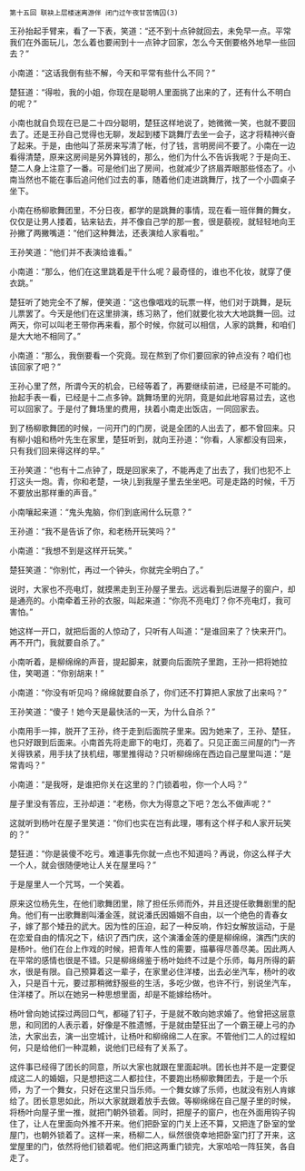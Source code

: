     第十五回 联袂上层楼迷离游伴 闭门过午夜甘苦情囚(3) 

   王孙抬起手臂来，看了一下表，笑道：“还不到十点钟就回去，未免早一点。平常我们在外面玩儿，怎么着也要闹到十一点钟才回家，怎么今天倒要格外地早一些回去？”

   小南道：“这话我倒有些不解，今天和平常有些什么不同？”

   楚狂道：“得啦，我的小姐，你现在是聪明人里面挑了出来的了，还有什么不明白的呢？”

   小南也就自负现在已是二十四分聪明，楚狂这样地说了，她微微一笑，也就不要回去了。还是王孙自己觉得也无聊，发起到楼下跳舞厅去坐一会子，这才将精神兴奋了起来。于是，由他叫了茶房来写清了帐，付了钱，言明房间不要了。小南在一边看得清楚，原来这房间是另外算钱的，那么，他们为什么不告诉我呢？于是向王、楚二人身上注意了一番。可是他们出了房间，也就减少了挤眉弄眼那些怪态了。小南当然也不能在事后追问他们过去的事，随着他们走进跳舞厅，找了一个小圆桌子坐下。

   小南在杨柳歌舞团里，不分日夜，都学的是跳舞的事情，现在看一班伴舞的舞女，仅仅是让男人搂着，钻来钻去，并不像自己学的那一套，很是藐视，就轻轻地向王孙撇了两撇嘴道：“他们这种舞法，还表演给人家看啦。”

   王孙笑道：“他们并不表演给谁看。”

   小南道：“那么，他们在这里跳着是干什么呢？最奇怪的，谁也不化妆，就穿了便衣跳。”

   楚狂听了她完全不了解，便笑道：“这也像唱戏的玩票一样，他们对于跳舞，是玩儿票罢了。今天是他们在这里排演，练习熟了，他们就要化妆大大地跳舞一回。过两天，你可以叫老王带你再来看，那个时候，你就可以相信，人家的跳舞，和咱们是大大地不相同了。”

   小南道：“那么，我倒要看一个究竟。现在熬到了你们要回家的钟点没有？咱们也该回家了吧？”

   王孙心里了然，所谓今天的机会，已经等着了，再要继续前进，已经是不可能的。抬起手表一看，已经是十二点多钟。跳舞场里的光阴，竟是如此地容易过去，这也可以回家了。于是付了舞场里的费用，扶着小南走出饭店，一同回家去。

   到了杨柳歌舞团的时候，一问开门的门房，说是全团的人出去了，都不曾回来。只有柳小姐和杨叶先生在家里，楚狂听到，就向王孙道：“你看，人家都没有回来，只有我们回来得这样的早。”

   王孙笑道：“也有十二点钟了，既是回家来了，不能再走了出去了，我们也犯不上打这头一炮。青，你和老楚，一块儿到我屋子里去坐坐吧。可是走路的时候，千万不要放出那样重的声音。”

   小南嚷起来道：“鬼头鬼脑，你们到底闹什么玩意？”

   王孙道：“我不是告诉了你，和老杨开玩笑吗？”

   小南道：“我想不到是这样开玩笑。”

   楚狂笑道：“你别忙，再过一个钟头，你就完全明白了。”

   说时，大家也不亮电灯，就摸黑走到王孙屋子里去。远远看到后进屋子的窗户，却是通亮的。小南牵着王孙的衣服，叫起来道：“你亮不亮电灯？你不亮电灯，我可害怕。”

   她这样一开口，就把后面的人惊动了，只听有人叫道：“是谁回来了？快来开门。再不开门，我就要自杀了。”

   小南听着，是柳绵绵的声音，提起脚来，就要向后面院子里跑，王孙一把将她拉住，笑喝道：“你别胡来！”

   小南道：“你没有听见吗？绵绵就要自杀了，你们还不打算把人家放了出来吗？”

   王孙笑道：“傻子！她今天是最快活的一天，为什么自杀？”

   小南用手一摔，脱开了王孙，终于走到后面院子里来。因为她来了，王孙、楚狂，也只好跟到后面来。小南首先将走廊下的电灯，亮着了。只见正面三间屋的门一齐关得铁紧，用手扶了扶机纽，哪里推得动？只听柳绵绵在西边自己屋里叫道：“是常青吗？”

   小南道：“是我呀，是谁把你关在这里的？门锁着啦，你一个人吗？”

   屋子里没有答应，王孙却道：“老杨，你大为得意之下吧？怎么不做声呢？”

   这就听到杨叶在屋子里笑道：“你们也实在岂有此理，哪有这个样子和人家开玩笑的？”

   楚狂道：“你是装傻不吃亏。难道事先你就一点也不知道吗？再说，你这么样子大一个人，就会很随便地让人关在屋里吗？”

   于是屋里人一个咒骂，一个笑着。

   原来这位杨先生，在他们歌舞团里，除了担任乐师而外，并且还提任歌舞剧里的配角。他们有一出歌舞剧叫潘金莲，就说潘氏因婚姻不自由，以一个绝色的青春女子，嫁了那个矮丑的武大。因为性的压迫，起了一种反响，作妇女解放运动，于是在恋爱自由的情况之下，结识了西门庆，这个演潘金莲的便是柳绵绵，演西门庆的是杨叶。他们在台上作戏的时候，把青年人性的需要，描摹得尽善尽美。因此两人在平常的感情也很是不错。只是柳绵绵鉴于杨叶始终不过是个乐师，每月所得的薪水，很是有限。自己预算着这一辈子，在家里必住洋楼，出去必坐汽车，杨叶的收入，只是百十元，要过那稍微舒服些的生活，多吃少做，也许不行，别说坐汽车，住洋楼了。所以在她另一种思想里面，却是不能嫁给杨叶。

   杨叶曾向她试探过两回口气，都碰了钉子，于是就不敢向她求婚了。他曾把这层意思，和同团的人表示着，好像是不胜遗憾，于是就由楚狂出了一个霸王硬上弓的办法，大家出去，演一出空城计，让杨叶和柳绵绵二人在家。不管他们二人的过程如何，只是给他们一种混赖，说他们已经有了关系了。

   这件事已经得了团长的同意，所以大家也就跟在里面起哄。团长也并不是一定要促成这二人的婚姻，只是想把这二人都拉住，不要跑出杨柳歌舞团去，于是一个乐师，为了一个舞女，只好在这里只当乐师。一个舞女嫁了乐师，也就没有别人肯嫁给了。团长意思如此，所以大家就跟着放手去做。等柳绵绵在自己屋子里的时候，将杨叶向屋子里一推，就把门朝外锁着。同时，把屋子的窗户，也在外面用钩子钩住了，让人在里面向外推不开来。他们把卧室的门关上还不算，又把连了卧室的堂屋门，也朝外锁着了。这样一来，杨柳二人，纵然很侥幸地把卧室门打了开来，这堂屋里的门，依然将他们锁着呢。他们把这两重门锁完，大家哈哈一阵狂笑，各自走了。

